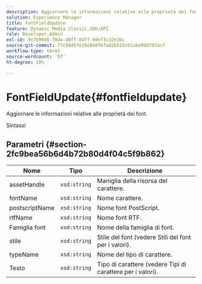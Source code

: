 ```yaml
---
description: Aggiornare le informazioni relative alle proprietà dei font.
solution: Experience Manager
title: FontFieldUpdate
feature: Dynamic Media Classic,SDK/API
role: Developer,Admin
exl-id: 9e7b90d6-78da-48ff-8dff-9def3c32e3bc
source-git-commit: 77c88d5fe20e048f6fad2bb23cb1abe090793acf
workflow-type: tm+mt
source-wordcount: '57'
ht-degree: 10%

---
```


# FontFieldUpdate{#fontfieldupdate}

Aggiornare le informazioni relative alle proprietà dei font.

Sintassi

## Parametri {#section-2fc9bea56b6d4b72b80d4f04c5f9b862}

| Nome | Tipo | Descrizione |
|---|---|---|
| assetHandle | `xsd:string` | Maniglia della risorsa del carattere. |
| fontName | `xsd:string` | Nome carattere. |
| postscriptName | `xsd:string` | Nome font PostScript. |
| rtfName | `xsd:string` | Nome font RTF. |
| Famiglia font | `xsd:string` | Nome della famiglia di font. |
| stile | `xsd:string` | Stile del font (vedere Stili del font per i valori). |
| typeName | `xsd:string` | Nome del tipo di carattere. |
| Testo | `xsd:string` | Tipo di carattere (vedere Tipi di carattere per i valori). |
